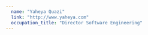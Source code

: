 ```yaml
---
  name: "Yaheya Quazi"
  link: "http://www.yaheya.com"
  occupation_title: "Director Software Engineering"
---
```

